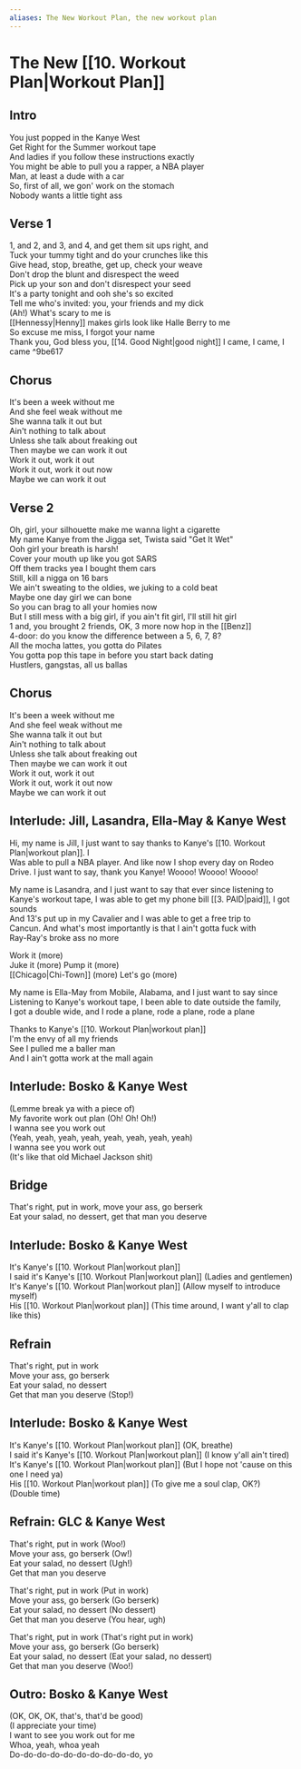```yaml
---
aliases: The New Workout Plan, the new workout plan
---
```


# The New [[10. Workout Plan|Workout Plan]]

## Intro

You just popped in the Kanye West  
Get Right for the Summer workout tape  
And ladies if you follow these instructions exactly  
You might be able to pull you a rapper, a NBA player  
Man, at least a dude with a car  
So, first of all, we gon' work on the stomach  
Nobody wants a little tight ass  

## Verse 1

1, and 2, and 3, and 4, and get them sit ups right, and  
Tuck your tummy tight and do your crunches like this  
Give head, stop, breathe, get up, check your weave  
Don't drop the blunt and disrespect the weed  
Pick up your son and don't disrespect your seed  
It's a party tonight and ooh she's so excited  
Tell me who's invited: you, your friends and my dick  
(Ah!) What's scary to me is  
[[Hennessy|Henny]] makes girls look like Halle Berry to me  
So excuse me miss, I forgot your name  
Thank you, God bless you, [[14. Good Night|good night]] I came, I came, I came ^9be617

## Chorus

It's been a week without me  
And she feel weak without me  
She wanna talk it out but  
Ain't nothing to talk about  
Unless she talk about freaking out  
Then maybe we can work it out  
Work it out, work it out  
Work it out, work it out now  
Maybe we can work it out  

## Verse 2

Oh, girl, your silhouette make me wanna light a cigarette  
My name Kanye from the Jigga set, Twista said "Get It Wet"  
Ooh girl your breath is harsh!  
Cover your mouth up like you got SARS  
Off them tracks yea I bought them cars  
Still, kill a nigga on 16 bars  
We ain't sweating to the oldies, we juking to a cold beat  
Maybe one day girl we can bone  
So you can brag to all your homies now  
But I still mess with a big girl, if you ain't fit girl, I'll still hit girl  
1 and, you brought 2 friends, OK, 3 more now hop in the [[Benz]]  
4-door: do you know the difference between a 5, 6, 7, 8?  
All the mocha lattes, you gotta do Pilates  
You gotta pop this tape in before you start back dating  
Hustlers, gangstas, all us ballas  

## Chorus

It's been a week without me  
And she feel weak without me  
She wanna talk it out but  
Ain't nothing to talk about  
Unless she talk about freaking out  
Then maybe we can work it out  
Work it out, work it out  
Work it out, work it out now  
Maybe we can work it out  

## Interlude: Jill, Lasandra, Ella-May & Kanye West

Hi, my name is Jill, I just want to say thanks to Kanye's [[10. Workout Plan|workout plan]]. I  
Was able to pull a NBA player. And like now I shop every day on Rodeo  
Drive. I just want to say, thank you Kanye! Woooo! Woooo! Woooo!  

My name is Lasandra, and I just want to say that ever since listening to  
Kanye's workout tape, I was able to get my phone bill [[3. PAID|paid]], I got sounds  
And 13's put up in my Cavalier and I was able to get a free trip to  
Cancun. And what's most importantly is that I ain't gotta fuck with  
Ray-Ray's broke ass no more  

Work it (more)  
Juke it (more) Pump it (more)  
[[Chicago|Chi-Town]] (more) Let's go (more)  

My name is Ella-May from Mobile, Alabama, and I just want to say since  
Listening to Kanye's workout tape, I been able to date outside the family,  
I got a double wide, and I rode a plane, rode a plane, rode a plane  

Thanks to Kanye's [[10. Workout Plan|workout plan]]  
I'm the envy of all my friends  
See I pulled me a baller man  
And I ain't gotta work at the mall again  

## Interlude: Bosko & Kanye West

(Lemme break ya with a piece of)  
My favorite work out plan (Oh! Oh! Oh!)  
I wanna see you work out  
(Yeah, yeah, yeah, yeah, yeah, yeah, yeah, yeah)  
I wanna see you work out  
(It's like that old Michael Jackson shit)

## Bridge

That's right, put in work, move your ass, go berserk  
Eat your salad, no dessert, get that man you deserve  

## Interlude: Bosko & Kanye West

It's Kanye's [[10. Workout Plan|workout plan]]  
I said it's Kanye's [[10. Workout Plan|workout plan]] (Ladies and gentlemen)  
It's Kanye's [[10. Workout Plan|workout plan]] (Allow myself to introduce myself)  
His [[10. Workout Plan|workout plan]] (This time around, I want y'all to clap like this)  

## Refrain

That's right, put in work  
Move your ass, go berserk  
Eat your salad, no dessert  
Get that man you deserve (Stop!)  

## Interlude: Bosko & Kanye West

It's Kanye's [[10. Workout Plan|workout plan]] (OK, breathe)  
I said it's Kanye's [[10. Workout Plan|workout plan]] (I know y'all ain't tired)  
It's Kanye's [[10. Workout Plan|workout plan]] (But I hope not 'cause on this one I need ya)  
His [[10. Workout Plan|workout plan]] (To give me a soul clap, OK?)  
(Double time)

## Refrain: GLC & Kanye West

That's right, put in work (Woo!)  
Move your ass, go berserk (Ow!)  
Eat your salad, no dessert (Ugh!)  
Get that man you deserve  

That's right, put in work (Put in work)  
Move your ass, go berserk (Go berserk)  
Eat your salad, no dessert (No dessert)  
Get that man you deserve (You hear, ugh)  

That's right, put in work (That's right put in work)  
Move your ass, go berserk (Go berserk)  
Eat your salad, no dessert (Eat your salad, no dessert)  
Get that man you deserve (Woo!)  

## Outro: Bosko & Kanye West

(OK, OK, OK, that's, that'd be good)  
(I appreciate your time)  
I want to see you work out for me  
Whoa, yeah, whoa yeah  
Do-do-do-do-do-do-do-do-do-do, yo
